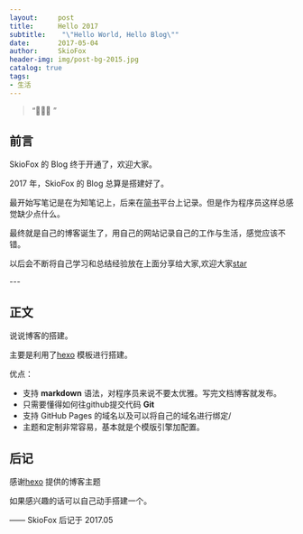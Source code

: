 ```yaml
---
layout:     post
title:      Hello 2017
subtitle:    "\"Hello World, Hello Blog\""
date:       2017-05-04
author:     SkioFox
header-img: img/post-bg-2015.jpg
catalog: true
tags:
- 生活
---
```


> “🙉🙉🙉 ”

## 前言

SkioFox 的 Blog 终于开通了，欢迎大家。

2017 年，SkioFox 的 Blog 总算是搭建好了。

最开始写笔记是在为知笔记上，后来在[简书](www.jianshu.com)平台上记录。但是作为程序员这样总感觉缺少点什么。

最终就是自己的博客诞生了，用自己的网站记录自己的工作与生活，感觉应该不错。

以后会不断将自己学习和总结经验放在上面分享给大家,欢迎大家[star](https://github.com/LoverFancy/LoverFancy.github.io)

<p id = "build"></p>
---

## 正文

说说博客的搭建。  

主要是利用了[hexo](https://hexo.io) 模板进行搭建。

优点：

* 支持 **markdown** 语法，对程序员来说不要太优雅。写完文档博客就发布。
* 只需要懂得如何往github提交代码 **Git**
* 支持 GitHub Pages 的域名以及可以将自己的域名进行绑定/ 
* 主题和定制非常容易，基本就是个模版引擎加配置。



## 后记

感谢[hexo](https://hexo.io) 提供的博客主题

如果感兴趣的话可以自己动手搭建一个。

—— SkioFox 后记于 2017.05


